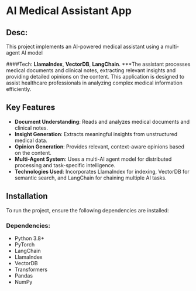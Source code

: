 # AI Medical Assistant App

## Desc:
This project implements an AI-powered medical assistant using a multi-agent AI model

####Tech:
**LlamaIndex**,
**VectorDB**, 
**LangChain**. 
***The assistant processes medical documents and clinical notes, extracting relevant insights and providing detailed opinions on the content. This application is designed to assist healthcare professionals in analyzing complex medical information efficiently.

## Key Features
- **Document Understanding**: Reads and analyzes medical documents and clinical notes.
- **Insight Generation**: Extracts meaningful insights from unstructured medical data.
- **Opinion Generation**: Provides relevant, context-aware opinions based on the content.
- **Multi-Agent System**: Uses a multi-AI agent model for distributed processing and task-specific intelligence.
- **Technologies Used**: Incorporates LlamaIndex for indexing, VectorDB for semantic search, and LangChain for chaining multiple AI tasks.

## Installation

To run the project, ensure the following dependencies are installed:

### Dependencies:
- Python 3.8+
- PyTorch
- LangChain
- LlamaIndex
- VectorDB 
- Transformers 
- Pandas 
- NumPy
